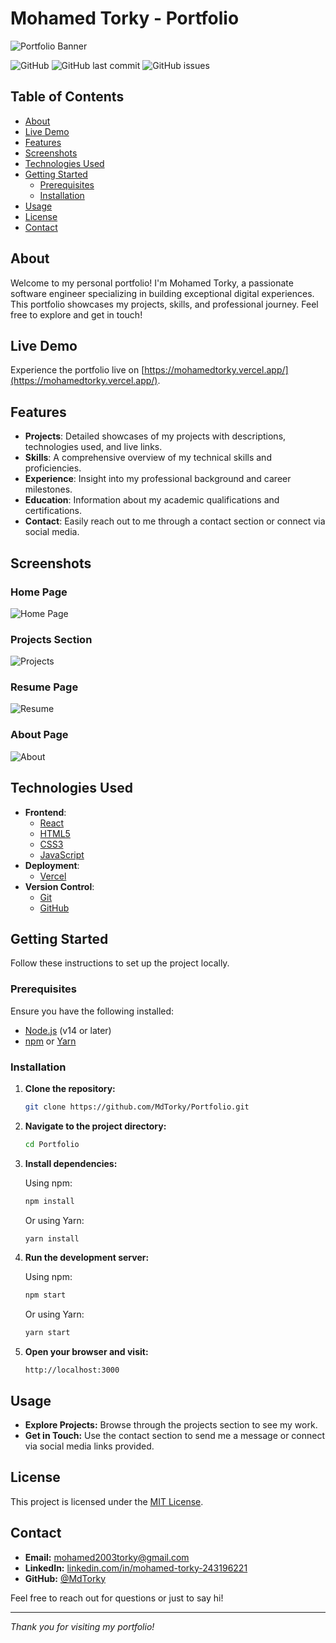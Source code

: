 # Mohamed Torky - Portfolio

![Portfolio Banner](src/img/Portfolio.png)

![GitHub](https://img.shields.io/github/license/MdTorky/Portfolio)
![GitHub last commit](https://img.shields.io/github/last-commit/MdTorky/Portfolio)
![GitHub issues](https://img.shields.io/github/issues/MdTorky/Portfolio)

## Table of Contents

- [About](#about)
- [Live Demo](#live-demo)
- [Features](#features)
- [Screenshots](#screenshots)
- [Technologies Used](#technologies-used)
- [Getting Started](#getting-started)
  - [Prerequisites](#prerequisites)
  - [Installation](#installation)
- [Usage](#usage)
- [License](#license)
- [Contact](#contact)

## About

Welcome to my personal portfolio! I'm Mohamed Torky, a passionate software engineer specializing in building exceptional digital experiences. This portfolio showcases my projects, skills, and professional journey. Feel free to explore and get in touch!

## Live Demo

Experience the portfolio live on [https://mohamedtorky.vercel.app/](https://mohamedtorky.vercel.app/).

## Features

- **Projects**: Detailed showcases of my projects with descriptions, technologies used, and live links.
- **Skills**: A comprehensive overview of my technical skills and proficiencies.
- **Experience**: Insight into my professional background and career milestones.
- **Education**: Information about my academic qualifications and certifications.
- **Contact**: Easily reach out to me through a contact section or connect via social media.

## Screenshots

### Home Page

![Home Page](src/img/pages/Home%20Page.png)

### Projects Section

![Projects](src/img/pages/Projects%20Page.png)

### Resume Page

![Resume](src/img/pages/Resume%20Page.png)

### About Page

![About](src/img/pages/About%20Page.png)

## Technologies Used

- **Frontend**:
  - [React](https://reactjs.org/)
  - [HTML5](https://developer.mozilla.org/en-US/docs/Web/HTML)
  - [CSS3](https://developer.mozilla.org/en-US/docs/Web/CSS)
  - [JavaScript](https://developer.mozilla.org/en-US/docs/Web/JavaScript)
- **Deployment**:
  - [Vercel](https://vercel.com/)
- **Version Control**:
  - [Git](https://git-scm.com/)
  - [GitHub](https://github.com/)

## Getting Started

Follow these instructions to set up the project locally.

### Prerequisites

Ensure you have the following installed:

- [Node.js](https://nodejs.org/) (v14 or later)
- [npm](https://www.npmjs.com/) or [Yarn](https://yarnpkg.com/)

### Installation

1. **Clone the repository:**

   ```bash
   git clone https://github.com/MdTorky/Portfolio.git
   ```

2. **Navigate to the project directory:**

   ```bash
   cd Portfolio
   ```

3. **Install dependencies:**

   Using npm:

   ```bash
   npm install
   ```

   Or using Yarn:

   ```bash
   yarn install
   ```

4. **Run the development server:**

   Using npm:

   ```bash
   npm start
   ```

   Or using Yarn:

   ```bash
   yarn start
   ```

5. **Open your browser and visit:**

   ```
   http://localhost:3000
   ```

## Usage

- **Explore Projects:** Browse through the projects section to see my work.
- **Get in Touch:** Use the contact section to send me a message or connect via social media links provided.

## License

This project is licensed under the [MIT License](LICENSE).

## Contact

- **Email:** [mohamed2003torky@gmail.com](mailto:mohamed2003torky@gmail.com)
- **LinkedIn:** [linkedin.com/in/mohamed-torky-243196221](https://www.linkedin.com/in/mohamed-torky-243196221/)
- **GitHub:** [@MdTorky](https://github.com/MdTorky)

Feel free to reach out for questions or just to say hi!

---

_Thank you for visiting my portfolio!_
